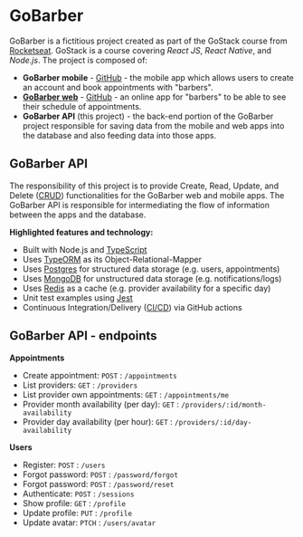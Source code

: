 # GoBarber
GoBarber is a fictitious project created as part of the GoStack course from [Rocketseat](https://rocketseat.com.br/). GoStack is a course covering _React JS_, _React Native_, and _Node.js_. The project is composed of:

- **GoBarber mobile** - [GitHub](https://github.com/renandf/gobarber-mobile) - the mobile app which allows users to create an account and book appointments with "barbers".
- **[GoBarber web](https://gobarber.renancastro.com/)** - [GitHub](https://github.com/renandf/gobarber-web) - an online app for "barbers" to be able to see their schedule of appointments.
- **GoBarber API** (this project) - the back-end portion of the GoBarber project responsible for saving data from the mobile and web apps into the database and also feeding data into those apps.

## GoBarber API
The responsibility of this project is to provide Create, Read, Update, and Delete ([CRUD](https://en.wikipedia.org/wiki/Create,_read,_update_and_delete)) functionalities for the GoBarber web and mobile apps. The GoBarber API is responsible for intermediating the flow of information between the apps and the database.

**Highlighted features and technology:**
- Built with Node.js and [TypeScript](https://www.typescriptlang.org/)
- Uses [TypeORM](https://typeorm.io/#/) as its Object-Relational-Mapper
- Uses [Postgres](https://www.postgresql.org/) for structured data storage (e.g. users, appointments)
- Uses [MongoDB](https://www.mongodb.com/) for unstructured data storage (e.g. notifications/logs)
- Uses [Redis](https://redis.io/) as a cache (e.g. provider availability for a specific day)
- Unit test examples using [Jest](https://jestjs.io/)
- Continuous Integration/Delivery ([CI/CD](https://en.wikipedia.org/wiki/CI/CD)) via GitHub actions

## GoBarber API - endpoints
**Appointments**
- Create appointment: `POST` : `/appointments`
- List providers: `GET` : `/providers`
- List provider own appointments: `GET` : `/appointments/me`
- Provider month availability (per day): `GET` : `/providers/:id/month-availability`
- Provider day availability (per hour): `GET` : `/providers/:id/day-availability`

**Users**
- Register: `POST` : `/users`
- Forgot password: `POST` : `/password/forgot`
- Forgot password: `POST` : `/password/reset`
- Authenticate: `POST` : `/sessions`
- Show profile: `GET` : `/profile`
- Update profile: `PUT` : `/profile`
- Update avatar: `PTCH` : `/users/avatar`
